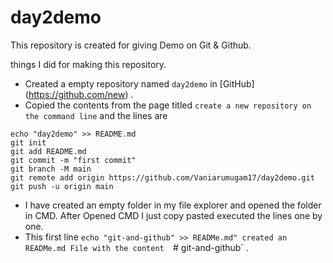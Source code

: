 # day2demo
 
This repository is created for giving Demo on Git & Github.

things  I did for making this repository.

+ Created a empty repository named `day2demo` in [GitHub] (https://github.com/new) .
+ Copied the contents from the page titled `create a new repository on the command line` and the 
lines are
```
echo "day2demo" >> README.md
git init
git add README.md
git commit -m "first commit"
git branch -M main
git remote add origin https://github.com/Vaniarumugam17/day2demo.git
git push -u origin main
```
+ I have created an empty folder in my file explorer and opened the folder in CMD. After Opened CMD
I just copy pasted executed the lines one by one.
+ This first line `echo "git-and-github" >> READMe.md" created an READMe.md File with the content  `# git-and-github` .




